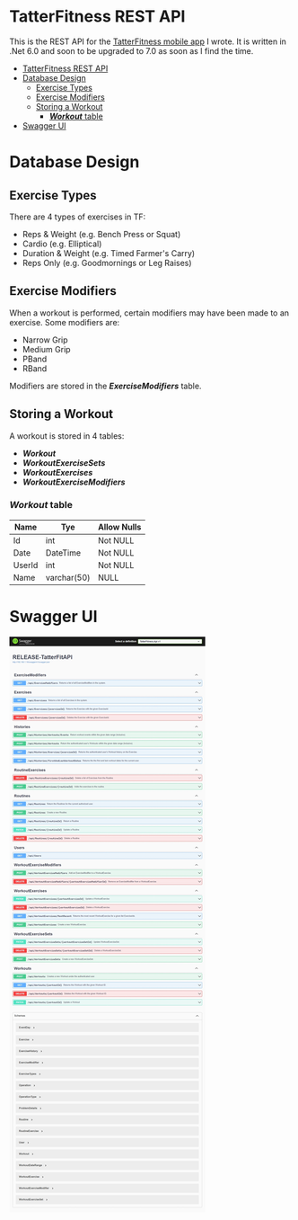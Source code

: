 # TatterFitness REST API
This is the REST API for the [TatterFitness mobile app](https://github.com/ChristopherPope/tatter-fitness-mobile) I wrote. It is written in .Net 6.0 and soon to be upgraded to 7.0 as soon as I find the time.

- [TatterFitness REST API](#tatterfitness-rest-api)
- [Database Design](#database-design)
  - [Exercise Types](#exercise-types)
  - [Exercise Modifiers](#exercise-modifiers)
  - [Storing a Workout](#storing-a-workout)
    - [***Workout*** table](#workout-table)
- [Swagger UI](#swagger-ui)




# Database Design

## Exercise Types
There are 4 types of exercises in TF:
- Reps & Weight (e.g. Bench Press or Squat)
- Cardio (e.g. Elliptical)
- Duration & Weight (e.g. Timed Farmer's Carry)
- Reps Only (e.g. Goodmornings or Leg Raises)

## Exercise Modifiers
When a workout is performed, certain modifiers may have been made to an exercise. Some modifiers are:
- Narrow Grip
- Medium Grip
- PBand
- RBand

Modifiers are stored in the ***ExerciseModifiers*** table.

## Storing a Workout
A workout is stored in 4 tables:
- ***Workout***
- ***WorkoutExerciseSets***
- ***WorkoutExercises***
- ***WorkoutExerciseModifiers***

### ***Workout*** table

| Name  | Tye   | Allow Nulls  |
| ------------ | ------------ | ------------ |
| Id  | int   | Not NULL  |
| Date  | DateTime   | Not NULL  |
| UserId  | int  | Not NULL   |
| Name  | varchar(50)  | NULL  |











# Swagger UI
<img src="/SwaggerUI.jpeg"></img>

